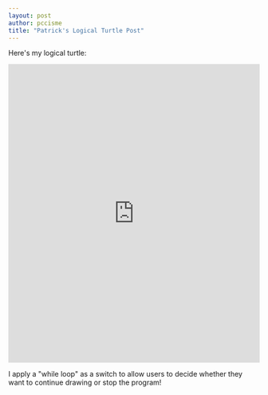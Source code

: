 ```yaml
---
layout: post
author: pccisme
title: "Patrick's Logical Turtle Post"
---
```


Here's my logical turtle:
<iframe src="https://trinket.io/embed/python/8de740797a" width="100%" height="600" frameborder="0" marginwidth="0" marginheight="0" allowfullscreen></iframe>

I apply a "while loop" as a switch to allow users to decide whether they want to continue drawing or stop the program!

